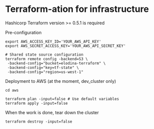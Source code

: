
# Terraform-ation for infrastructure
Hashicorp Terraform version >= 0.5.1 is required

Pre-configuration
```
export AWS_ACCESS_KEY_ID='YOUR_AWS_API_KEY'
export AWS_SECRET_ACCESS_KEY='YOUR_AWS_API_SECRET_KEY'

# Shared state source configuration
terraform remote config -backend=S3 \
 -backend-config="bucket=elodina-terraform" \
 -backend-config="key=tf-state" \
 -backend-config="region=us-west-1"
```

Deployment to AWS
(at the moment, dev_cluster only)
```
cd aws

terraform plan -input=false # Use default variables
terraform apply -input=false
```

When the work is done, tear down the cluster
```
terraform destroy -input=false
```